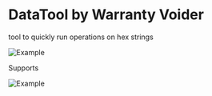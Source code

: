 # DataTool by Warranty Voider

tool to quickly run operations on hex strings

![Example](https://i.imgur.com/kO2HabG.png)

Supports

![Example](https://i.imgur.com/mGmHCXV.png)
